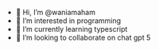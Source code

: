 - 👋 Hi, I’m @waniamaham
- 👀 I’m interested in programming
- 🌱 I’m currently learning typescript
- 💞️ I’m looking to collaborate on chat gpt 5
<!---
waniamaham/waniamaham is a ✨ special ✨ repository because its `README.md` (this file) appears on your GitHub profile.
You can click the Preview link to take a look at your changes.
--->
